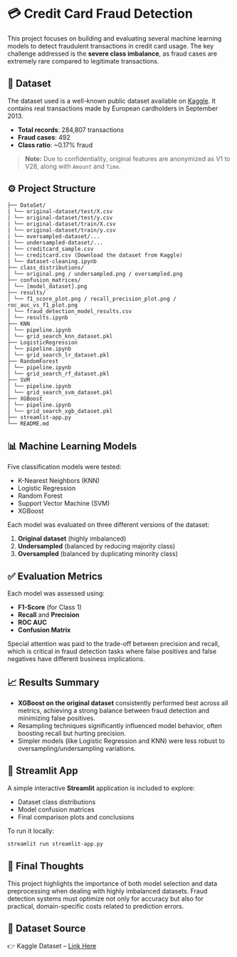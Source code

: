 # 💳 Credit Card Fraud Detection

This project focuses on building and evaluating several machine learning models to detect fraudulent transactions in credit card usage. The key challenge addressed is the **severe class imbalance**, as fraud cases are extremely rare compared to legitimate transactions.


## 📁 Dataset

The dataset used is a well-known public dataset available on [Kaggle](https://www.kaggle.com/datasets/mlg-ulb/creditcardfraud). It contains real transactions made by European cardholders in September 2013.

- **Total records**: 284,807 transactions  
- **Fraud cases**: 492  
- **Class ratio**: ~0.17% fraud

> **Note:** Due to confidentiality, original features are anonymized as V1 to V28, along with `Amount` and `Time`.


## ⚙️ Project Structure

```project
├── DataSet/
| └── original-dataset/test/X.csv
| └── original-dataset/test/y.csv
| └── original-dataset/train/X.csv
| └── original-dataset/train/y.csv
| └── oversampled-dataset/...
| └── undersampled-dataset/...
| └── creditcard_sample.csv
│ └── creditcard.csv (Download the dataset from Kaggle)
| └── dataset-cleaning.ipynb
├── class_distributions/
│ └── original.png / undersampled.png / oversampled.png
├── confusion_matrices/
│ └── [model_dataset].png
├── results/
│ └── f1_score_plot.png / recall_precision_plot.png / roc_auc_vs_f1_plot.png
│ └── fraud_detection_model_results.csv
│ └── results.ipynb
├── KNN
│ └── pipeline.ipynb
│ └── grid_search_knn_dataset.pkl
├── LogisticRegression
│ └── pipeline.ipynb
│ └── grid_search_lr_dataset.pkl
├── RandomForest
│ └── pipeline.ipynb
│ └── grid_search_rf_dataset.pkl
├── SVM
│ └── pipeline.ipynb
│ └── grid_search_svm_dataset.pkl
├── XGBoost
│ └── pipeline.ipynb
│ └── grid_search_xgb_dataset.pkl
├── streamlit-app.py
└── README.md
```


## 📊 Machine Learning Models

Five classification models were tested:

- K-Nearest Neighbors (KNN)
- Logistic Regression
- Random Forest
- Support Vector Machine (SVM)
- XGBoost

Each model was evaluated on three different versions of the dataset:

1. **Original dataset** (highly imbalanced)
2. **Undersampled** (balanced by reducing majority class)
3. **Oversampled** (balanced by duplicating minority class)


## ✅ Evaluation Metrics

Each model was assessed using:

- **F1-Score** (for Class 1)
- **Recall** and **Precision**
- **ROC AUC**
- **Confusion Matrix**

Special attention was paid to the trade-off between precision and recall, which is critical in fraud detection tasks where false positives and false negatives have different business implications.


## 📈 Results Summary

- **XGBoost on the original dataset** consistently performed best across all metrics, achieving a strong balance between fraud detection and minimizing false positives.
- Resampling techniques significantly influenced model behavior, often boosting recall but hurting precision.
- Simpler models (like Logistic Regression and KNN) were less robust to oversampling/undersampling variations.


## 🧪 Streamlit App

A simple interactive **Streamlit** application is included to explore:

- Dataset class distributions  
- Model confusion matrices  
- Final comparison plots and conclusions

To run it locally:
```bash
streamlit run streamlit-app.py
```


## 📌 Final Thoughts

This project highlights the importance of both model selection and data preprocessing when dealing with highly imbalanced datasets. Fraud detection systems must optimize not only for accuracy but also for practical, domain-specific costs related to prediction errors.


## 🔗 Dataset Source

👉 Kaggle Dataset – [Link Here](https://www.kaggle.com/datasets/mlg-ulb/creditcardfraud)